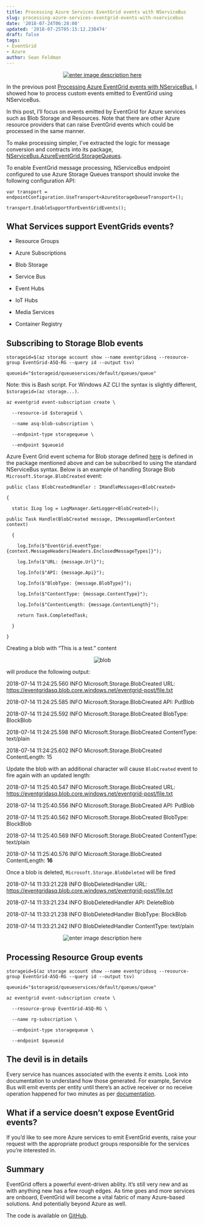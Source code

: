 ```yaml
---
title: Processing Azure Services EventGrid events with NServiceBus
slug: processing-azure-services-eventgrid-events-with-nservicebus
date: '2018-07-24T06:28:00'
updated: '2018-07-25T05:15:12.238474'
draft: false
tags:
- EventGrid
- Azure
author: Sean Feldman
---
```

<center>
[![enter image description here][1]][2]
</center>

In the previous post [Processing Azure EventGrid events with NServiceBus][3], I showed how to process custom events emitted to EventGrid using NServiceBus.

In this post, I’ll focus on events emitted by EventGrid for Azure services such as Blob Storage and Resources. Note that there are other Azure resource providers that can raise EventGrid events which could be processed in the same manner.

To make processing simpler, I’ve extracted the logic for message conversion and contracts into its package, [NServiceBus.AzureEventGrid.StorageQueues]( https://www.nuget.org/packages/NServiceBus.AzureEventGrid.StorageQueues). 

To enable EventGrid message processing, NServiceBus endpoint configured to use Azure Storage Queues transport should invoke the following configuration API:

```
var transport = endpointConfiguration.UseTransport<AzureStorageQueueTransport>();
transport.EnableSupportForEventGridEvents();
```

## What Services support EventGrids events?

 - Resource Groups
 - Azure Subscriptions
 - Blob Storage
 - Service Bus
 - Event Hubs
 - IoT Hubs
 - Media Services
 - Container Registry

## Subscribing to Storage Blob events

```
storageid=$(az storage account show --name eventgridasq --resource-group EventGrid-ASQ-RG --query id --output tsv)
queueid="$storageid/queueservices/default/queues/queue"
```

Note: this is Bash script. For Windows AZ CLI the syntax is slightly different, `$storageid=(az storage...)`.

```
az eventgrid event-subscription create \
  --resource-id $storageid \
  --name asq-blob-subscription \
  --endpoint-type storagequeue \
  --endpoint $queueid
```

Azure Event Grid event schema for Blob storage defined [here](https://docs.microsoft.com/en-us/azure/event-grid/event-schema-blob-storage) is defined in the package mentioned above and can be subscribed to using the standard NServiceBus syntax. Below is an example of handling Storage Blob `Microsoft.Storage.BlobCreated` event:


```
public class BlobCreatedHandler : IHandleMessages<BlobCreated>
{
  static ILog log = LogManager.GetLogger<BlobCreated>();
```

```
public Task Handle(BlobCreated message, IMessageHandlerContext context)
  {
    log.Info($"EventGrid.eventType: {context.MessageHeaders[Headers.EnclosedMessageTypes]}");
    log.Info($"URL: {message.Url}");
    log.Info($"API: {message.Api}");
    log.Info($"BlobType: {message.BlobType}");
    log.Info($"ContentType: {message.ContentType}");
    log.Info($"ContentLength: {message.ContentLength}");
    return Task.CompletedTask;
  }
}
```

Creating a blob with “This is a test.” content 

<center>
![blob][4]
</center>

will produce the following output:

2018-07-14 11:24:25.560 INFO  Microsoft.Storage.BlobCreated URL: https://eventgridasq.blob.core.windows.net/eventgrid-post/file.txt<br>
2018-07-14 11:24:25.585 INFO  Microsoft.Storage.BlobCreated API: PutBlob<br>
2018-07-14 11:24:25.592 INFO  Microsoft.Storage.BlobCreated BlobType: BlockBlob<br>
2018-07-14 11:24:25.598 INFO  Microsoft.Storage.BlobCreated ContentType: text/plain<br>
2018-07-14 11:24:25.602 INFO  Microsoft.Storage.BlobCreated ContentLength: 15

Update the blob with an additional character will cause `BlobCreated` event to fire again with an updated length:

2018-07-14 11:25:40.547 INFO  Microsoft.Storage.BlobCreated URL: https://eventgridasq.blob.core.windows.net/eventgrid-post/file.txt<br>
2018-07-14 11:25:40.556 INFO  Microsoft.Storage.BlobCreated API: PutBlob<br>
2018-07-14 11:25:40.562 INFO  Microsoft.Storage.BlobCreated BlobType: BlockBlob<br>
2018-07-14 11:25:40.569 INFO  Microsoft.Storage.BlobCreated ContentType: text/plain<br>
2018-07-14 11:25:40.576 INFO  Microsoft.Storage.BlobCreated ContentLength: **16** 

Once a blob is deleted, `Microsoft.Storage.BlobDeleted` will be fired

2018-07-14 11:33:21.228 INFO  BlobDeletedHandler URL: https://eventgridasq.blob.core.windows.net/eventgrid-post/file.txt<br>
2018-07-14 11:33:21.234 INFO  BlobDeletedHandler API: DeleteBlob<br>
2018-07-14 11:33:21.238 INFO  BlobDeletedHandler BlobType: BlockBlob<br>
2018-07-14 11:33:21.242 INFO  BlobDeletedHandler ContentType: text/plain<br>

<center>
![enter image description here][5]
</center>

## Processing Resource Group events

```
storageid=$(az storage account show --name eventgridasq --resource-group EventGrid-ASQ-RG --query id --output tsv)
queueid="$storageid/queueservices/default/queues/queue"
```

```
az eventgrid event-subscription create \
  --resource-group EventGrid-ASQ-RG \
  --name rg-subscription \
  --endpoint-type storagequeue \
  --endpoint $queueid
```

## The devil is in details

Every service has nuances associated with the events it emits. Look into documentation to understand how those generated. For example, Service Bus will emit events per entity until there’s an active receiver or no receive operation happened for two minutes as per [documentation]( https://docs.microsoft.com/en-us/azure/service-bus-messaging/service-bus-to-event-grid-integration-concept).

## What if a service doesn’t expose EventGrid events?

If you’d like to see more Azure services to emit EventGrid events, raise your request with the appropriate product groups responsible for the services you’re interested in.

## Summary

EventGrid offers a powerful event-driven ability. It’s still very new and as with anything new has a few rough edges. As time goes and more services are onboard, EventGrid will become a vital fabric of many Azure-based solutions. And potentially beyond Azure as well.
The code is available on [GitHub](https://github.com/SeanFeldman/EventGridWithNServiceBus).


[1]: https://aspblogs.blob.core.windows.net:443/media/sfeldman/2018/eventgrid-with-nsb/header2.png
[2]: https://weblogs.asp.net/sfeldman/processing-azure-services-eventgrid-events-with-nservicebus
[3]: https://weblogs.asp.net/sfeldman/processing-azure-eventgrid-events-with-nservicebus
[4]: https://aspblogs.blob.core.windows.net:443/media/sfeldman/2018/eventgrid-with-nsb/blob.png
[5]: https://aspblogs.blob.core.windows.net:443/media/sfeldman/2018/eventgrid-with-nsb/metrics.png
